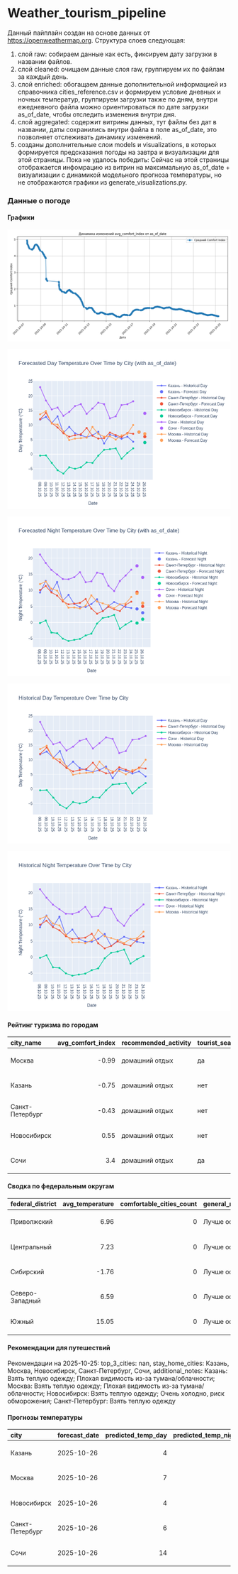# Weather_tourism_pipeline
Данный пайплайн создан на основе данных от https://openweathermap.org.
Структура слоев следующая:
  1) слой raw: 
  собираем данные как есть, фиксируем дату загрузки в названии файлов.
  2) слой cleaned:
  очищаем данные слоя raw, группируем их по файлам за каждый день.
  3) слой enriched:
  обогащаем данные дополнительной информацией из справочника cities_reference.csv и формируем условие дневных и ночных температур,
  группируем загрузки также по дням, внутри ежедневного файла можно ориентироваться по дате загрузки as_of_date, чтобы отследить изменения внутри дня.
  4) слой aggregated:
   содержит витрины данных, тут файлы без дат в названии, даты сохранились внутри файла в поле as_of_date, это позволняет отслеживать динамику изменений.
  6) созданы дополнительные слои models и visualizations, в которых формируется предсказания погоды на завтра и визуализации для этой страницы.
  Пока не удалось победить: Сейчас на этой страницы отображается инфомрацию из витрин на максимальную as_of_date + визуализации с динамикой модельного прогноза температуры, 
  но не отображаются графики из generate_visualizations.py.
<!-- WEATHER DATA START -->
### Данные о погоде

#### Графики
![Comfort Index Trend](data/visualizations/comfort_index_trend.png)

![Forecasted Day Temperature](data/visualizations/forecasted_day_temperature.png)

![Forecasted Night Temperature](data/visualizations/forecasted_night_temperature.png)

![Historical Day Temperature](data/visualizations/historical_day_temperature.png)

![Historical Night Temperature](data/visualizations/historical_night_temperature.png)

#### Рейтинг туризма по городам
| city_name       |   avg_comfort_index | recommended_activity   | tourist_season_match   | tourism_season   | tour_recommendation       | as_of_date          |
|:----------------|--------------------:|:-----------------------|:-----------------------|:-----------------|:--------------------------|:--------------------|
| Москва          |               -0.99 | домашний отдых         | да                     | Круглогодично    | домашний отдых в сезон    | 2025-10-25 06:31:00 |
| Казань          |               -0.75 | домашний отдых         | нет                    | Май-Сентябрь     | домашний отдых вне сезона | 2025-10-25 06:31:00 |
| Санкт-Петербург |               -0.43 | домашний отдых         | нет                    | Май-Сентябрь     | домашний отдых вне сезона | 2025-10-25 06:31:00 |
| Новосибирск     |                0.55 | домашний отдых         | нет                    | Июнь-Август      | домашний отдых вне сезона | 2025-10-25 06:31:00 |
| Сочи            |                3.4  | домашний отдых         | да                     | Май-Октябрь      | домашний отдых в сезон    | 2025-10-25 06:31:00 |

#### Сводка по федеральным округам
| federal_district   |   avg_temperature |   comfortable_cities_count | general_recommendation   | as_of_date          |
|:-------------------|------------------:|---------------------------:|:-------------------------|:--------------------|
| Приволжский        |              6.96 |                          0 | Лучше остаться дома      | 2025-10-25 06:31:00 |
| Центральный        |              7.23 |                          0 | Лучше остаться дома      | 2025-10-25 06:31:00 |
| Сибирский          |             -1.76 |                          0 | Лучше остаться дома      | 2025-10-25 06:31:00 |
| Северо-Западный    |              6.59 |                          0 | Лучше остаться дома      | 2025-10-25 06:31:00 |
| Южный              |             15.05 |                          0 | Лучше остаться дома      | 2025-10-25 06:31:00 |

#### Рекомендации для путешествий
Рекомендации на 2025-10-25: top_3_cities: nan, stay_home_cities: Казань, Москва, Новосибирск, Санкт-Петербург, Сочи, additional_notes: Казань: Взять теплую одежду; Плохая видимость из-за тумана/облачности; Москва: Взять теплую одежду; Плохая видимость из-за тумана/облачности; Новосибирск: Взять теплую одежду; Очень холодно, риск обморожения; Санкт-Петербург: Взять теплую одежду

#### Прогнозы температуры
| city            | forecast_date   |   predicted_temp_day |   predicted_temp_night | model_type       | as_of_date          |
|:----------------|:----------------|---------------------:|-----------------------:|:-----------------|:--------------------|
| Казань          | 2025-10-26      |                    4 |                      3 | LinearRegression | 2025-10-25 06:31:34 |
| Москва          | 2025-10-26      |                    7 |                      6 | LinearRegression | 2025-10-25 06:31:34 |
| Новосибирск     | 2025-10-26      |                    4 |                      1 | LinearRegression | 2025-10-25 06:31:34 |
| Санкт-Петербург | 2025-10-26      |                    6 |                      5 | LinearRegression | 2025-10-25 06:31:34 |
| Сочи            | 2025-10-26      |                   14 |                     14 | LinearRegression | 2025-10-25 06:31:34 |


<!-- WEATHER DATA END -->
